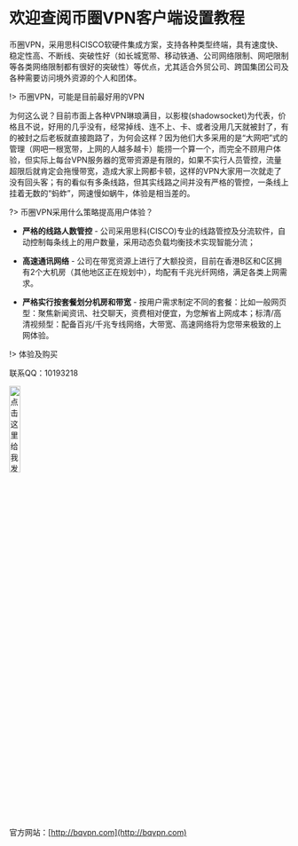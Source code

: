 
# 欢迎查阅币圈VPN客户端设置教程

币圈VPN，采用思科CISCO软硬件集成方案，支持各种类型终端，具有速度快、稳定性高、不断线、突破性好（如长城宽带、移动铁通、公司网络限制、网吧限制等各类网络限制都有很好的突破性）等优点，尤其适合外贸公司、跨国集团公司及各种需要访问境外资源的个人和团体。

!> 币圈VPN，可能是目前最好用的VPN

为何这么说？目前市面上各种VPN琳琅满目，以影梭(shadowsocket)为代表，价格且不说，好用的几乎没有，经常掉线、连不上、卡、或者没用几天就被封了，有的被封之后老板就直接跑路了，为何会这样？因为他们大多采用的是“大网吧”式的管理（网吧一根宽带，上网的人越多越卡）能捞一个算一个，而完全不顾用户体验，但实际上每台VPN服务器的宽带资源是有限的，如果不实行人员管控，流量超限后就肯定会拖慢带宽，造成大家上网都卡顿，这样的VPN大家用一次就走了没有回头客；有的看似有多条线路，但其实线路之间并没有严格的管控，一条线上挂着无数的“蚂蚱”，网速慢如蜗牛，体验是相当差的。

?> 币圈VPN采用什么策略提高用户体验？

- **严格的线路人数管控** - 公司采用思科(CISCO)专业的线路管控及分流软件，自动控制每条线上的用户数量，采用动态负载均衡技术实现智能分流；

- **高速通讯网络** - 公司在带宽资源上进行了大额投资，目前在香港B区和C区拥有2个大机房（其他地区正在规划中），均配有千兆光纤网络，满足各类上网需求。

- **严格实行按套餐划分机房和带宽** - 按用户需求制定不同的套餐：比如一般网页型：聚焦新闻资讯、社交聊天，资费相对便宜，为您解省上网成本；标清/高清视频型：配备百兆/千兆专线网络，大带宽、高速网络将为您带来极致的上网体验。

!> 体验及购买  

联系QQ：10193218

<a target="_blank" href="http://wpa.qq.com/msgrd?v=3&uin=10193218&site=qq&menu=yes">
<img border="0" src="http://wpa.qq.com/pa?p=2:10193218:41" width="20%" alt="点击这里给我发消息" title="点击这里给我发消息" />
</a>

官方网站：[http://bqvpn.com](http://bqvpn.com)
